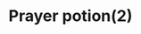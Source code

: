 ---
layout: item
title: Prayer potion(2)
item-id: 141
datatable: true
id: 141
name: "Prayer potion(2)"
members: true
lowalch: 45
highalch: 68
examine: "2 doses of Prayer restore potion."
monsters:
  - id: 2267
    name: "Dagannoth Rex"
    members: true
    combat_level: 303
    wiki_url: "https://oldschool.runescape.wiki/w/Dagannoth_Rex"
    drops:
      - quantity: "1"
        rarity: 0.0078125
    image: "https://oldschool.runescape.wiki/images/thumb/1/1b/Dagannoth_Rex.png/230px-Dagannoth_Rex.png?a99a9"
---